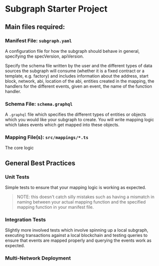 # Subgraph Starter Project

## Main files required:

### Manifest File: `subgraph.yaml`
A configuration file for how the subgraph should behave in general, specifying the specVersion, apiVersion. 

Specify the schema file written by the user and the different types of data sources the subgraph will consume (whether it is a fixed contract or a template, e.g. factory) and includes information about the address, start block, network, abi, location of the abi, entities created in the mapping, the handlers for the different events, given an event, the name of the function handler.

### Schema File: `schema.graphql`
A `.graphql` file which specifies the different types of entities or objects which you would like your subgraph to create. You will write mapping logic which takes events which get mapped into these objects.


### Mapping File(s): `src/mappings/*.ts`
The core logic

## General Best Practices

### Unit Tests
Simple tests to ensure that your mapping logic is working as expected. 

> NOTE: this doesn't catch silly mistakes such as having a mismatch in naming between your actual mapping function and the specified mapping function in your manifest file.

### Integration Tests
Slightly more involved tests which involve spinning up a local subgraph, executing transactions against a local blockchain and testing queries to ensure that events are mapped properly and querying the events work as expected.

### Multi-Network Deployment
